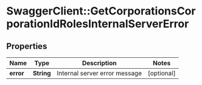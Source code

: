 # SwaggerClient::GetCorporationsCorporationIdRolesInternalServerError

## Properties
Name | Type | Description | Notes
------------ | ------------- | ------------- | -------------
**error** | **String** | Internal server error message | [optional] 


